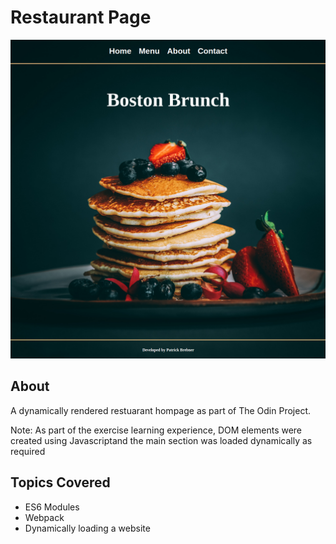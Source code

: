 # Restaurant Page

![Image](UI.png)

## About

A dynamically rendered restuarant hompage as part of The Odin Project.

Note: As part of the exercise learning experience, DOM elements were created using Javascriptand the main section was loaded dynamically as required

## Topics Covered

-   ES6 Modules
-   Webpack
-   Dynamically loading a website
